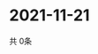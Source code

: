 # 2021-11-21
  共 0条

  <!-- BEGIN -->
  <!-- 最后更新时间Sun Nov 21 2021 12:06:56 GMT+0000 (Coordinated Universal Time) -->
  
  <!-- END -->
  
  